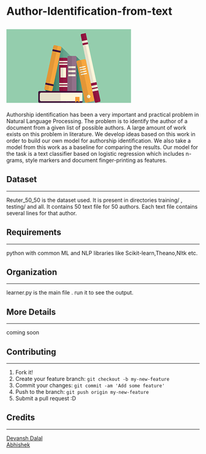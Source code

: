 # Author-Identification-from-text

![Logo](logo.png)
---------------


Authorship identification has been a very important and practical problem in Natural Language Processing. The problem is to identify the author of a document from a given list of possible authors. A large amount of work exists on this problem in literature. We develop ideas based on this work in order to build our own model for authorship identification. We also take a model from this work as a baseline for comparing the results. Our model for the task is a text classifier based on logistic regression which includes n-grams, style markers and document finger-printing as features. 


## Dataset
--------------
Reuter_50_50 is the dataset used. It is present in directories training/ , testing/ and all. It contains 50 text file for 50 authors. Each text file contains several lines for that author.

## Requirements
--------------
python with common ML and NLP libraries like Scikit-learn,Theano,Nltk etc.

## Organization
--------------
learner.py is the main file . run it to see the output.

<!-- ## History

TODO: Write history -->

## More Details
----------------
coming soon

## Contributing
----------------
1. Fork it!
2. Create your feature branch: `git checkout -b my-new-feature`
3. Commit your changes: `git commit -am 'Add some feature'`
4. Push to the branch: `git push origin my-new-feature`
5. Submit a pull request :D


## Credits
----------------
[Devansh Dalal](https://github.com/devanshdalal) <br>
[Abhishek]() <br>
